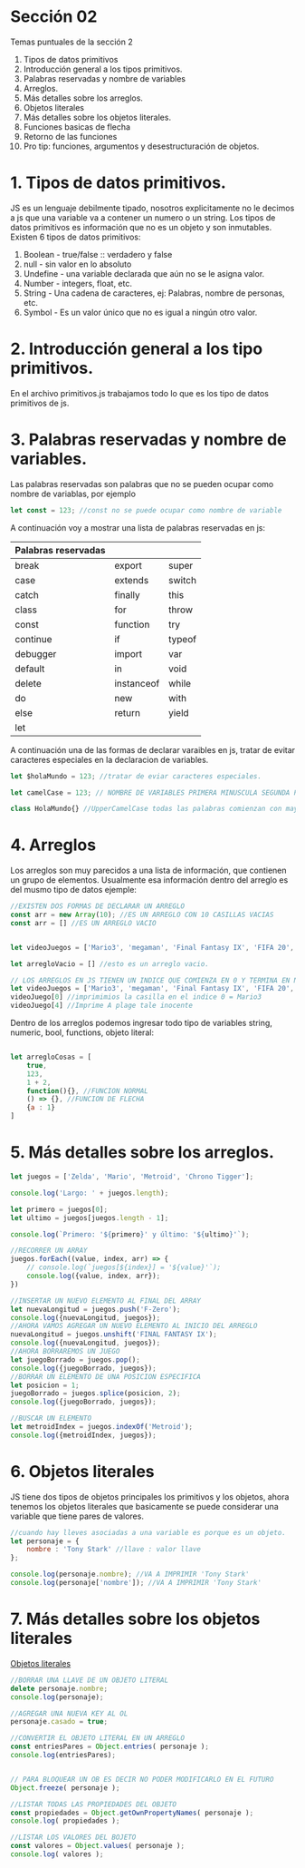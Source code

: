 # Sección 02
Temas puntuales de la sección 2
1. Tipos de datos primitivos
2. Introducción general a los tipos primitivos.
3. Palabras reservadas y nombre de variables
4. Arreglos.
5. Más detalles sobre los arreglos.
6. Objetos literales
7. Más detalles sobre los objetos literales.
8. Funciones basicas de flecha
9. Retorno de las funciones
10. Pro tip: funciones, argumentos y desestructuración de objetos.

# 1. Tipos de datos primitivos.
JS es un lenguaje debilmente tipado, nosotros explicitamente no le decimos a js que una variable va a contener un numero o un string.
Los tipos de datos primitivos es información que no es un objeto y son inmutables.
Existen 6 tipos de datos primitivos:
1. Boolean - true/false :: verdadero y false
2. null - sin valor en lo absoluto
3. Undefine - una variable declarada que aún no se le asigna valor.
4. Number - integers, float, etc.
5. String - Una cadena de caracteres, ej: Palabras, nombre de personas, etc.
6. Symbol - Es un valor único que no es igual a ningún otro valor.

# 2. Introducción general a los tipo primitivos.
En el archivo primitivos.js trabajamos todo lo que es los tipo de datos primitivos de js.

# 3. Palabras reservadas y nombre de variables.
Las palabras reservadas son palabras que no se pueden ocupar como nombre de variablas, por ejemplo 
```js
let const = 123; //const no se puede ocupar como nombre de variable
```
A continuación voy a mostrar una lista de palabras reservadas en js:

|Palabras reservadas|||
|-------|--------|------------|
|break|export|super|
|case|extends|switch|
|catch|finally|this|
|class|for|throw|
|const|function|try
|continue|if|typeof
|debugger|import|var
|default|in|void
|delete|instanceof|while
|do|new|with
|else|return|yield
|let||

A continuación una de las formas de declarar varaibles en js, tratar de evitar caracteres especiales en la declaracion de variables.

```js
let $holaMundo = 123; //tratar de eviar caracteres especiales.

let camelCase = 123; // NOMBRE DE VARIABLES PRIMERA MINUSCULA SEGUNDA PALABRA MAYUSCUAL

class HolaMundo{} //UpperCamelCase todas las palabras comienzan con mayusculas

```

# 4. Arreglos
Los arreglos son muy parecidos a una lista de información, que contienen un grupo de elementos.
Usualmente esa información dentro del arreglo es del musmo tipo de datos ejemple:
```js
//EXISTEN DOS FORMAS DE DECLARAR UN ARREGLO
const arr = new Array(10); //ES UN ARREGLO CON 10 CASILLAS VACIAS
const arr = [] //ES UN ARREGLO VACIO


let videoJuegos = ['Mario3', 'megaman', 'Final Fantasy IX', 'FIFA 20', 'A plage tale inocent'] // cuando vemos una declaracion de varaibles que comienze con [ y termine con ] es porque estamos tratando con un arreglo

let arregloVacio = [] //esto es un arreglo vacio.

// LOS ARREGLOS EN JS TIENEN UN INDICE QUE COMIENZA EN 0 Y TERMINA EN N (DEPENDIENDO DE CUANTAS CASILAS TIENE) POR EJEMPLO
let videoJuegos = ['Mario3', 'megaman', 'Final Fantasy IX', 'FIFA 20', 'A plage tale inocent'] // TIENE UN INDICE QUE COMIENZA EN 0 Y TERMINA EN 4, Y EL ARREGLO TIENE 5 ELEMENTOS
videoJuego[0] //imprimimios la casilla en el indice 0 = Mario3
videoJuego[4] //Imprime A plage tale inocente
```

Dentro de los arreglos podemos ingresar todo tipo de variables string, numeric, bool, functions, objeto literal:
```js

let arregloCosas = [
    true,
    123,
    1 + 2,
    function(){}, //FUNCION NORMAL
    () => {}, //FUNCION DE FLECHA
    {a : 1}
]

```

# 5. Más detalles sobre los arreglos.
```js
let juegos = ['Zelda', 'Mario', 'Metroid', 'Chrono Tigger'];

console.log('Largo: ' + juegos.length);

let primero = juegos[0];
let ultimo = juegos[juegos.length - 1];

console.log(`Primero: '${primero}' y último: '${ultimo}'`);

//RECORRER UN ARRAY
juegos.forEach((value, index, arr) => {
    // console.log(`juegos[${index}] = '${value}'`);
    console.log({value, index, arr});
})

//INSERTAR UN NUEVO ELEMENTO AL FINAL DEL ARRAY
let nuevaLongitud = juegos.push('F-Zero');
console.log({nuevaLongitud, juegos});
//AHORA VAMOS AGREGAR UN NUEVO ELEMENTO AL INICIO DEL ARREGLO
nuevaLongitud = juegos.unshift('FINAL FANTASY IX');
console.log({nuevaLongitud, juegos});
//AHORA BORRAREMOS UN JUEGO
let juegoBorrado = juegos.pop();
console.log({juegoBorrado, juegos});
//BORRAR UN ELEMENTO DE UNA POSICION ESPECIFICA
let posicion = 1;
juegoBorrado = juegos.splice(posicion, 2);
console.log({juegoBorrado, juegos});

//BUSCAR UN ELEMENTO
let metroidIndex = juegos.indexOf('Metroid');
console.log({metroidIndex, juegos});

```

# 6. Objetos literales
JS tiene dos tipos de objetos principales los primitivos y los objetos, ahora tenemos los objetos literales que basicamente se puede considerar una variable que tiene pares de valores.

```js
//cuando hay lleves asociadas a una variable es porque es un objeto.
let personaje = {
    nombre : 'Tony Stark' //llave : valor llave
};

console.log(personaje.nombre); //VA A IMPRIMIR 'Tony Stark'
console.log(personaje['nombre']); //VA A IMPRIMIR 'Tony Stark'

```

# 7. Más detalles sobre los objetos literales

[Objetos literales](https://developer.mozilla.org/es/docs/Web/JavaScript/Referencia/Objetos_globales/Object)

```js
//BORRAR UNA LLAVE DE UN OBJETO LITERAL
delete personaje.nombre;
console.log(personaje);

//AGREGAR UNA NUEVA KEY AL OL
personaje.casado = true;

//CONVERTIR EL OBJETO LITERAL EN UN ARREGLO
const entriesPares = Object.entries( personaje );
console.log(entriesPares);


// PARA BLOQUEAR UN OB ES DECIR NO PODER MODIFICARLO EN EL FUTURO
Object.freeze( personaje );

//LISTAR TODAS LAS PROPIEDADES DEL OBJETO
const propiedades = Object.getOwnPropertyNames( personaje );
console.log( propiedades );

//LISTAR LOS VALORES DEL BOJETO
const valores = Object.values( personaje );
console.log( valores );
```